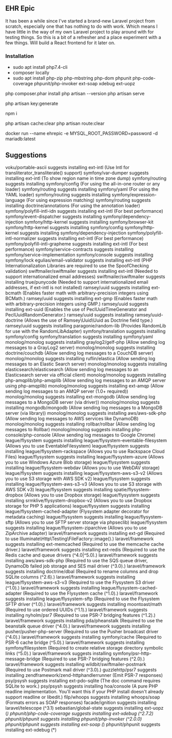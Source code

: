 ## EHR Epic

It has been a while since I've started a brand-new Laravel project from scratch,
especially one that has nothing to do with work. Which means I have little in
the way of my own Laravel project to play around with for testing things.
So this is a bit of a refresher and a place experiment with a few things.
Will build a React frontend for it later on.


### Installation

* sudo apt install php7.4-cli
* composer locally
* sudo apt install php-zip php-mbstring php-dom phpunit 
php-code-coverage phpunit/php-invoker ext-soap xdebug
ext-uopz

 php composer.phar install
 php artisan --version
 php artisan serve

php artisan key:generate


npm i


php artisan cache:clear
php artisan route:clear

docker run --name ehrepic -e MYSQL_ROOT_PASSWORD=password -d mariadb:latest


## Suggestions
voku/portable-ascii suggests installing ext-intl (Use Intl for transliterator_transliterate() support)
symfony/var-dumper suggests installing ext-intl (To show region name in time zone dump)
symfony/routing suggests installing symfony/config (For using the all-in-one router or any loader)
symfony/routing suggests installing symfony/yaml (For using the YAML loader)
symfony/routing suggests installing symfony/expression-language (For using expression matching)
symfony/routing suggests installing doctrine/annotations (For using the annotation loader)
symfony/polyfill-intl-idn suggests installing ext-intl (For best performance)
symfony/event-dispatcher suggests installing symfony/dependency-injection
symfony/http-kernel suggests installing symfony/browser-kit
symfony/http-kernel suggests installing symfony/config
symfony/http-kernel suggests installing symfony/dependency-injection
symfony/polyfill-intl-normalizer suggests installing ext-intl (For best performance)
symfony/polyfill-intl-grapheme suggests installing ext-intl (For best performance)
symfony/service-contracts suggests installing symfony/service-implementation
symfony/console suggests installing symfony/lock
egulias/email-validator suggests installing ext-intl (PHP Internationalization Libraries are required to use the SpoofChecking validation)
swiftmailer/swiftmailer suggests installing ext-intl (Needed to support internationalized email addresses)
swiftmailer/swiftmailer suggests installing true/punycode (Needed to support internationalized email addresses, if ext-intl is not installed)
ramsey/uuid suggests installing ext-bcmath (Enables faster math with arbitrary-precision integers using BCMath.)
ramsey/uuid suggests installing ext-gmp (Enables faster math with arbitrary-precision integers using GMP.)
ramsey/uuid suggests installing ext-uuid (Enables the use of PeclUuidTimeGenerator and PeclUuidRandomGenerator.)
ramsey/uuid suggests installing ramsey/uuid-doctrine (Allows the use of Ramsey\Uuid\Uuid as Doctrine field type.)
ramsey/uuid suggests installing paragonie/random-lib (Provides RandomLib for use with the RandomLibAdapter)
symfony/translation suggests installing symfony/config
symfony/translation suggests installing symfony/yaml
monolog/monolog suggests installing graylog2/gelf-php (Allow sending log messages to a GrayLog2 server)
monolog/monolog suggests installing doctrine/couchdb (Allow sending log messages to a CouchDB server)
monolog/monolog suggests installing ruflin/elastica (Allow sending log messages to an Elastic Search server)
monolog/monolog suggests installing elasticsearch/elasticsearch (Allow sending log messages to an Elasticsearch server via official client)
monolog/monolog suggests installing php-amqplib/php-amqplib (Allow sending log messages to an AMQP server using php-amqplib)
monolog/monolog suggests installing ext-amqp (Allow sending log messages to an AMQP server (1.0+ required))
monolog/monolog suggests installing ext-mongodb (Allow sending log messages to a MongoDB server (via driver))
monolog/monolog suggests installing mongodb/mongodb (Allow sending log messages to a MongoDB server (via library))
monolog/monolog suggests installing aws/aws-sdk-php (Allow sending log messages to AWS services like DynamoDB)
monolog/monolog suggests installing rollbar/rollbar (Allow sending log messages to Rollbar)
monolog/monolog suggests installing php-console/php-console (Allow sending log messages to Google Chrome)
league/flysystem suggests installing league/flysystem-eventable-filesystem (Allows you to use EventableFilesystem)
league/flysystem suggests installing league/flysystem-rackspace (Allows you to use Rackspace Cloud Files)
league/flysystem suggests installing league/flysystem-azure (Allows you to use Windows Azure Blob storage)
league/flysystem suggests installing league/flysystem-webdav (Allows you to use WebDAV storage)
league/flysystem suggests installing league/flysystem-aws-s3-v2 (Allows you to use S3 storage with AWS SDK v2)
league/flysystem suggests installing league/flysystem-aws-s3-v3 (Allows you to use S3 storage with AWS SDK v3)
league/flysystem suggests installing spatie/flysystem-dropbox (Allows you to use Dropbox storage)
league/flysystem suggests installing srmklive/flysystem-dropbox-v2 (Allows you to use Dropbox storage for PHP 5 applications)
league/flysystem suggests installing league/flysystem-cached-adapter (Flysystem adapter decorator for metadata caching)
league/flysystem suggests installing league/flysystem-sftp (Allows you to use SFTP server storage via phpseclib)
league/flysystem suggests installing league/flysystem-ziparchive (Allows you to use ZipArchive adapter)
laravel/framework suggests installing ext-gd (Required to use Illuminate\Http\Testing\FileFactory::image().)
laravel/framework suggests installing ext-memcached (Required to use the memcache cache driver.)
laravel/framework suggests installing ext-redis (Required to use the Redis cache and queue drivers (^4.0|^5.0).)
laravel/framework suggests installing aws/aws-sdk-php (Required to use the SQS queue driver, DynamoDb failed job storage and SES mail driver (^3.0).)
laravel/framework suggests installing doctrine/dbal (Required to rename columns and drop SQLite columns (^2.6).)
laravel/framework suggests installing league/flysystem-aws-s3-v3 (Required to use the Flysystem S3 driver (^1.0).)
laravel/framework suggests installing league/flysystem-cached-adapter (Required to use the Flysystem cache (^1.0).)
laravel/framework suggests installing league/flysystem-sftp (Required to use the Flysystem SFTP driver (^1.0).)
laravel/framework suggests installing moontoast/math (Required to use ordered UUIDs (^1.1).)
laravel/framework suggests installing nyholm/psr7 (Required to use PSR-7 bridging features (^1.2).)
laravel/framework suggests installing pda/pheanstalk (Required to use the beanstalk queue driver (^4.0).)
laravel/framework suggests installing pusher/pusher-php-server (Required to use the Pusher broadcast driver (^4.0).)
laravel/framework suggests installing symfony/cache (Required to PSR-6 cache bridge (^5.0).)
laravel/framework suggests installing symfony/filesystem (Required to create relative storage directory symbolic links (^5.0).)
laravel/framework suggests installing symfony/psr-http-message-bridge (Required to use PSR-7 bridging features (^2.0).)
laravel/framework suggests installing wildbit/swiftmailer-postmark (Required to use Postmark mail driver (^3.0).)
guzzlehttp/psr7 suggests installing zendframework/zend-httphandlerrunner (Emit PSR-7 responses)
psy/psysh suggests installing ext-pdo-sqlite (The doc command requires SQLite to work.)
psy/psysh suggests installing hoa/console (A pure PHP readline implementation. You'll want this if your PHP install doesn't already support readline or libedit.)
filp/whoops suggests installing whoops/soap (Formats errors as SOAP responses)
facade/ignition suggests installing laravel/telescope (^3.1)
sebastian/global-state suggests installing ext-uopz (*)
phpunit/php-code-coverage suggests installing ext-xdebug (^2.7.2)
phpunit/phpunit suggests installing phpunit/php-invoker (^2.0.0)
phpunit/phpunit suggests installing ext-soap (*)
phpunit/phpunit suggests installing ext-xdebug (*)
